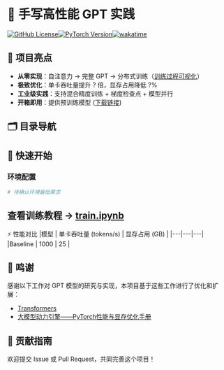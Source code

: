 # 🚀 手写高性能 GPT 实践

[![GitHub License](https://img.shields.io/badge/license-MIT-blue.svg)](https://github.com/your-repo/high-performance-gpt/blob/main/LICENSE)[![PyTorch Version](https://img.shields.io/badge/PyTorch-2.0+-red.svg)](https://pytorch.org/)[![wakatime](https://wakatime.com/badge/github/FLFoxMail/FGPT.svg)](https://wakatime.com/badge/github/FLFoxMail/FGPT)

## 📌 项目亮点
- ​**从零实现**：自注意力 → 完整 GPT → 分布式训练（[训练过程可视化](docs/training_curve.gif)）
- ​**极致优化**：单卡吞吐量提升 ? 倍，显存占用降低 ?%
- ​**工业级实践**：支持混合精度训练 + 梯度检查点 + 模型并行
- ​**开箱即用**：提供预训练模型 ([下载链接](https://example.com/pretrained_models))

## 🗂️ 目录导航


## 🚀 快速开始
### 环境配置
```bash
# 待确认环境最低需求
```
## 查看训练教程 → [train.ipynb](examples/train.ipynb)
⚡ 性能对比
|模型 | 单卡吞吐量 (tokens/s) | 显存占用 (GB) |
|---|---|---|
|Baseline | 1000 | 25 |

## 🌟 鸣谢
感谢以下工作对 GPT 模型的研究与实现，本项目基于这些工作进行了优化和扩展：
- [Transformers](https://github.com/huggingface/transformers)
- [大模型动力引擎——PyTorch性能与显存优化手册](http://www.tup.tsinghua.edu.cn/booksCenter/book_10581501.html#)

## 🤝 贡献指南
欢迎提交 Issue 或 Pull Request，共同完善这个项目！